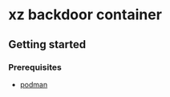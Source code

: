 # xz backdoor container

## Getting started
### Prerequisites

* [podman](https://podman.io/docs/installation)
